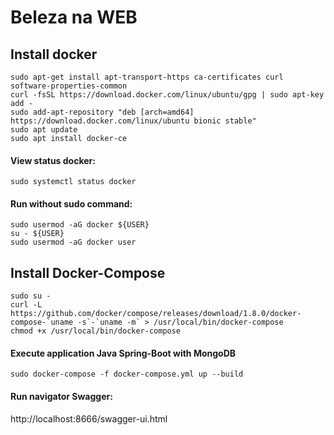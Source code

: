 # Beleza na WEB

## Install docker

```shell
sudo apt-get install apt-transport-https ca-certificates curl software-properties-common
curl -fsSL https://download.docker.com/linux/ubuntu/gpg | sudo apt-key add -
sudo add-apt-repository "deb [arch=amd64] https://download.docker.com/linux/ubuntu bionic stable"
sudo apt update
sudo apt install docker-ce
```

#### View status docker:
`sudo systemctl status docker`

#### Run without sudo command:
```shell
sudo usermod -aG docker ${USER}
su - ${USER}
sudo usermod -aG docker user
```
## Install Docker-Compose
```shell
sudo su -
curl -L https://github.com/docker/compose/releases/download/1.8.0/docker-compose-`uname -s`-`uname -m` > /usr/local/bin/docker-compose
chmod +x /usr/local/bin/docker-compose
```
#### Execute application Java Spring-Boot with MongoDB
`sudo docker-compose -f docker-compose.yml up --build`

#### Run navigator Swagger:
http://localhost:8666/swagger-ui.html